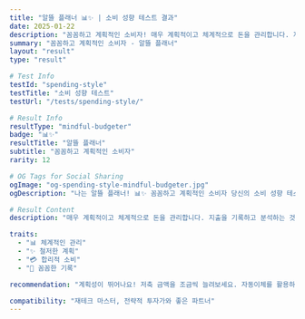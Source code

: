 ```yaml
---
title: "알뜰 플래너 📊✨ | 소비 성향 테스트 결과"
date: 2025-01-22
description: "꼼꼼하고 계획적인 소비자! 매우 계획적이고 체계적으로 돈을 관리합니다. 지출을 기록하고 분석하는 것을 습관화하고 있어요. 합리적인 소비를 추구합니다...."
summary: "꼼꼼하고 계획적인 소비자 - 알뜰 플래너"
layout: "result"
type: "result"

# Test Info
testId: "spending-style"
testTitle: "소비 성향 테스트"
testUrl: "/tests/spending-style/"

# Result Info
resultType: "mindful-budgeter"
badge: "📊✨"
resultTitle: "알뜰 플래너"
subtitle: "꼼꼼하고 계획적인 소비자"
rarity: 12

# OG Tags for Social Sharing
ogImage: "og-spending-style-mindful-budgeter.jpg"
ogDescription: "나는 알뜰 플래너! 📊✨ 꼼꼼하고 계획적인 소비자 당신의 소비 성향 테스트 결과는?"

# Result Content
description: "매우 계획적이고 체계적으로 돈을 관리합니다. 지출을 기록하고 분석하는 것을 습관화하고 있어요. 합리적인 소비를 추구합니다."

traits:
  - "📊 체계적인 관리"
  - "✨ 철저한 계획"
  - "💳 합리적 소비"
  - "📝 꼼꼼한 기록"

recommendation: "계획성이 뛰어나요! 저축 금액을 조금씩 늘려보세요. 자동이체를 활용하면 더 쉽게 목표를 달성할 수 있습니다!"

compatibility: "재테크 마스터, 전략적 투자가와 좋은 파트너"
---
```


